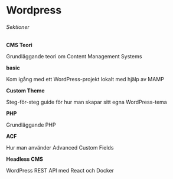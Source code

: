 # Wordpress

###### Sektioner

**CMS Teori**

Grundläggande teori om Content Management Systems

**basic**

Kom igång med ett WordPress-projekt lokalt med hjälp av MAMP

**Custom Theme**

Steg-för-steg guide för hur man skapar sitt egna WordPress-tema

**PHP**

Grundläggande PHP

**ACF**

Hur man använder Advanced Custom Fields

**Headless CMS**

WordPress REST API med React och Docker 